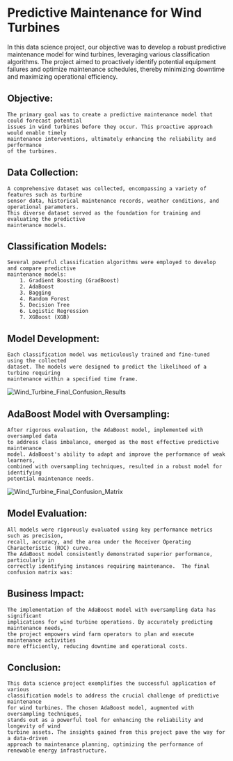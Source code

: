 # Predictive Maintenance for Wind Turbines

In this data science project, our objective was to develop a robust predictive maintenance model for wind turbines, leveraging various classification algorithms. The project aimed to proactively identify potential equipment failures and optimize maintenance schedules, thereby minimizing downtime and maximizing operational efficiency.

## Objective:
    The primary goal was to create a predictive maintenance model that could forecast potential 
    issues in wind turbines before they occur. This proactive approach would enable timely 
    maintenance interventions, ultimately enhancing the reliability and performance 
    of the turbines.

## Data Collection:
    A comprehensive dataset was collected, encompassing a variety of features such as turbine 
    sensor data, historical maintenance records, weather conditions, and operational parameters. 
    This diverse dataset served as the foundation for training and evaluating the predictive 
    maintenance models.

## Classification Models:
    Several powerful classification algorithms were employed to develop and compare predictive 
    maintenance models:
        1. Gradient Boosting (GradBoost)
        2. AdaBoost
        3. Bagging
        4. Random Forest
        5. Decision Tree
        6. Logistic Regression
        7. XGBoost (XGB)

## Model Development:
    Each classification model was meticulously trained and fine-tuned using the collected 
    dataset. The models were designed to predict the likelihood of a turbine requiring 
    maintenance within a specified time frame.
    
![Wind_Turbine_Final_Confusion_Results](https://github.com/DJEyerman/Wind-Turbine/assets/38670302/e7c948d3-0540-4f7b-9661-c83897c873b4)

## AdaBoost Model with Oversampling:
    After rigorous evaluation, the AdaBoost model, implemented with oversampled data 
    to address class imbalance, emerged as the most effective predictive maintenance 
    model. AdaBoost's ability to adapt and improve the performance of weak learners, 
    combined with oversampling techniques, resulted in a robust model for identifying 
    potential maintenance needs.
    
  ![Wind_Turbine_Final_Confusion_Matrix](https://github.com/DJEyerman/Wind-Turbine/assets/38670302/24f5ee9a-c814-4645-8cc0-e51ccfc928f6)

## Model Evaluation:
    All models were rigorously evaluated using key performance metrics such as precision, 
    recall, accuracy, and the area under the Receiver Operating Characteristic (ROC) curve. 
    The AdaBoost model consistently demonstrated superior performance, particularly in 
    correctly identifying instances requiring maintenance.  The final confusion matrix was:     

## Business Impact:
    The implementation of the AdaBoost model with oversampling data has significant 
    implications for wind turbine operations. By accurately predicting maintenance needs, 
    the project empowers wind farm operators to plan and execute maintenance activities 
    more efficiently, reducing downtime and operational costs.

## Conclusion:
    This data science project exemplifies the successful application of various 
    classification models to address the crucial challenge of predictive maintenance 
    for wind turbines. The chosen AdaBoost model, augmented with oversampling techniques, 
    stands out as a powerful tool for enhancing the reliability and longevity of wind 
    turbine assets. The insights gained from this project pave the way for a data-driven 
    approach to maintenance planning, optimizing the performance of renewable energy infrastructure.

